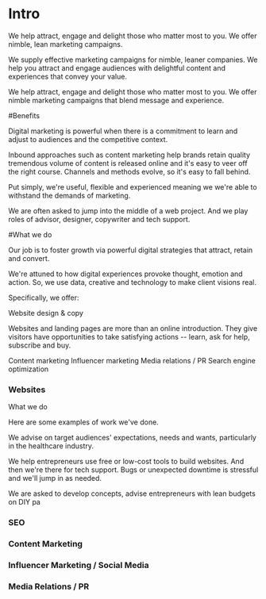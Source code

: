 # Intro

We help attract, engage and delight those who matter most to you. We offer nimble, lean marketing campaigns.

We supply effective marketing campaigns for nimble, leaner companies. We help you attract and engage audiences with delightful content and experiences that convey your value. 

We help attract, engage and delight those who matter most to you. We offer nimble marketing campaigns that blend message and experience.  

#Benefits

Digital marketing is powerful when there is a commitment to learn and adjust to audiences and the competitive context. 

Inbound approaches such as content marketing help brands retain  quality tremendous volume of content is released online and it's easy to veer off the right course. Channels and methods evolve, so it's easy to fall behind. 

Put simply, we're useful, flexible and experienced meaning we we're able to withstand the demands of marketing.  

We are often asked to jump into the middle of a web project. And we play roles of advisor, designer, copywriter and tech support.

#What we do

 Our job is to foster growth via powerful digital strategies that attract, retain and convert.

We're attuned to how digital experiences provoke thought, emotion and action. So, we use data, creative and technology to make client visions real. 

Specifically, we offer:

Website design & copy

Websites and landing pages are more than an online introduction. They give visitors have opportunities to take satisfying actions -- learn, ask for help, subscribe and buy. 


Content marketing
Influencer marketing
Media relations / PR
Search engine optimization

### Websites



What we do

 Here are some examples of work we've done.

We advise on target audiences' expectations, needs and wants, particularly in the healthcare industry.

We help entrepreneurs use free or low-cost tools to build websites. And then we're there for tech support. Bugs or unexpected downtime is stressful and we'll jump in as needed.  

We are asked to develop concepts, advise entrepreneurs with lean budgets on DIY pa 


### SEO


### Content Marketing


### Influencer Marketing / Social Media


### Media Relations / PR







